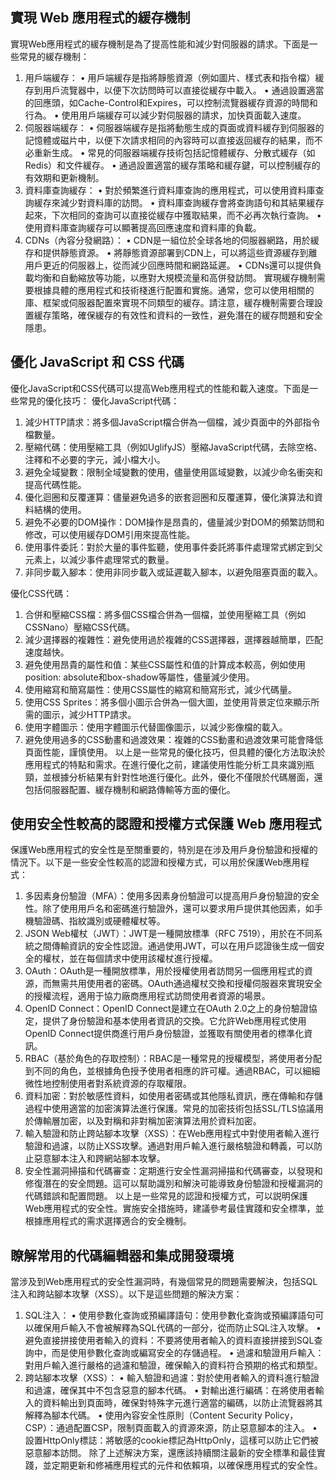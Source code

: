 ## 實現 Web 應用程式的緩存機制

實現Web應用程式的緩存機制是為了提高性能和減少對伺服器的請求。下面是一些常見的緩存機制：
1.	用戶端緩存：
•	用戶端緩存是指將靜態資源（例如圖片、樣式表和指令檔）緩存到用戶流覽器中，以便下次訪問時可以直接從緩存中載入。
•	通過設置適當的回應頭，如Cache-Control和Expires，可以控制流覽器緩存資源的時間和行為。
•	使用用戶端緩存可以減少對伺服器的請求，加快頁面載入速度。
2.	伺服器端緩存：
•	伺服器端緩存是指將動態生成的頁面或資料緩存到伺服器的記憶體或磁片中，以便下次請求相同的內容時可以直接返回緩存的結果，而不必重新生成。
•	常見的伺服器端緩存技術包括記憶體緩存、分散式緩存（如Redis）和文件緩存。
•	通過設置適當的緩存策略和緩存鍵，可以控制緩存的有效期和更新機制。
3.	資料庫查詢緩存：
•	對於頻繁進行資料庫查詢的應用程式，可以使用資料庫查詢緩存來減少對資料庫的訪問。
•	資料庫查詢緩存會將查詢語句和其結果緩存起來，下次相同的查詢可以直接從緩存中獲取結果，而不必再次執行查詢。
•	使用資料庫查詢緩存可以顯著提高回應速度和資料庫的負載。
4.	CDNs（內容分發網路）：
•	CDN是一組位於全球各地的伺服器網路，用於緩存和提供靜態資源。
•	將靜態資源部署到CDN上，可以將這些資源緩存到離用戶更近的伺服器上，從而減少回應時間和網路延遲。
•	CDNs還可以提供負載均衡和自動縮放等功能，以應對大規模流量和高併發訪問。
實現緩存機制需要根據具體的應用程式和技術棧進行配置和實施。通常，您可以使用相關的庫、框架或伺服器配置來實現不同類型的緩存。請注意，緩存機制需要合理設置緩存策略，確保緩存的有效性和資料的一致性，避免潛在的緩存問題和安全隱患。

## 優化 JavaScript 和 CSS 代碼

優化JavaScript和CSS代碼可以提高Web應用程式的性能和載入速度。下面是一些常見的優化技巧：
優化JavaScript代碼：
1.	減少HTTP請求：將多個JavaScript檔合併為一個檔，減少頁面中的外部指令檔數量。
2.	壓縮代碼：使用壓縮工具（例如UglifyJS）壓縮JavaScript代碼，去除空格、注釋和不必要的字元，減小檔大小。
3.	避免全域變數：限制全域變數的使用，儘量使用區域變數，以減少命名衝突和提高代碼性能。
4.	優化迴圈和反覆運算：儘量避免過多的嵌套迴圈和反覆運算，優化演算法和資料結構的使用。
5.	避免不必要的DOM操作：DOM操作是昂貴的，儘量減少對DOM的頻繁訪問和修改，可以使用緩存DOM引用來提高性能。
6.	使用事件委託：對於大量的事件監聽，使用事件委託將事件處理常式綁定到父元素上，以減少事件處理常式的數量。
7.	非同步載入腳本：使用非同步載入或延遲載入腳本，以避免阻塞頁面的載入。

優化CSS代碼：
1.	合併和壓縮CSS檔：將多個CSS檔合併為一個檔，並使用壓縮工具（例如CSSNano）壓縮CSS代碼。
2.	減少選擇器的複雜性：避免使用過於複雜的CSS選擇器，選擇器越簡單，匹配速度越快。
3.	避免使用昂貴的屬性和值：某些CSS屬性和值的計算成本較高，例如使用position: absolute和box-shadow等屬性，儘量減少使用。
4.	使用縮寫和簡寫屬性：使用CSS屬性的縮寫和簡寫形式，減少代碼量。
5.	使用CSS Sprites：將多個小圖示合併為一個大圖，並使用背景定位來顯示所需的圖示，減少HTTP請求。
6.	使用字體圖示：使用字體圖示代替圖像圖示，以減少影像檔的載入。
7.	避免使用過多的CSS動畫和過渡效果：複雜的CSS動畫和過渡效果可能會降低頁面性能，謹慎使用。
以上是一些常見的優化技巧，但具體的優化方法取決於應用程式的特點和需求。在進行優化之前，建議使用性能分析工具來識別瓶頸，並根據分析結果有針對性地進行優化。此外，優化不僅限於代碼層面，還包括伺服器配置、緩存機制和網路傳輸等方面的優化。

## 使用安全性較高的認證和授權方式保護 Web 應用程式
保護Web應用程式的安全性是至關重要的，特別是在涉及用戶身份驗證和授權的情況下。以下是一些安全性較高的認證和授權方式，可以用於保護Web應用程式：
1.	多因素身份驗證（MFA）：使用多因素身份驗證可以提高用戶身份驗證的安全性。除了使用用戶名和密碼進行驗證外，還可以要求用戶提供其他因素，如手機驗證碼、指紋識別或硬體權杖等。
2.	JSON Web權杖（JWT）：JWT是一種開放標準（RFC 7519），用於在不同系統之間傳輸資訊的安全性認證。通過使用JWT，可以在用戶認證後生成一個安全的權杖，並在每個請求中使用該權杖進行授權。
3.	OAuth：OAuth是一種開放標準，用於授權使用者訪問另一個應用程式的資源，而無需共用使用者的密碼。OAuth通過權杖交換和授權伺服器來實現安全的授權流程，適用于協力廠商應用程式訪問使用者資源的場景。
4.	OpenID Connect：OpenID Connect是建立在OAuth 2.0之上的身份驗證協定，提供了身份驗證和基本使用者資訊的交換。它允許Web應用程式使用OpenID Connect提供商進行用戶身份驗證，並獲取有關使用者的標準化資訊。
5.	RBAC（基於角色的存取控制）：RBAC是一種常見的授權模型，將使用者分配到不同的角色，並根據角色授予使用者相應的許可權。通過RBAC，可以細細微性地控制使用者對系統資源的存取權限。
6.	資料加密：對於敏感性資料，如使用者密碼或其他隱私資訊，應在傳輸和存儲過程中使用適當的加密演算法進行保護。常見的加密技術包括SSL/TLS協議用於傳輸層加密，以及對稱和非對稱加密演算法用於資料加密。
7.	輸入驗證和防止跨站腳本攻擊（XSS）：在Web應用程式中對使用者輸入進行驗證和過濾，以防止XSS攻擊。通過對用戶輸入進行嚴格驗證和轉義，可以防止惡意腳本注入和跨網站腳本攻擊。
8.	安全性漏洞掃描和代碼審查：定期進行安全性漏洞掃描和代碼審查，以發現和修復潛在的安全問題。這可以幫助識別和解決可能導致身份驗證和授權漏洞的代碼錯誤和配置問題。
以上是一些常見的認證和授權方式，可以説明保護Web應用程式的安全性。實施安全措施時，建議參考最佳實踐和安全標準，並根據應用程式的需求選擇適合的安全機制。

## 瞭解常用的代碼編輯器和集成開發環境

當涉及到Web應用程式的安全性漏洞時，有幾個常見的問題需要解決，包括SQL注入和跨站腳本攻擊（XSS）。以下是這些問題的解決方案：
1.	SQL注入：
•	使用參數化查詢或預編譯語句：使用參數化查詢或預編譯語句可以確保用戶輸入不會被解釋為SQL代碼的一部分，從而防止SQL注入攻擊。
•	避免直接拼接使用者輸入的資料：不要將使用者輸入的資料直接拼接到SQL查詢中，而是使用參數化查詢或編寫安全的存儲過程。
•	過濾和驗證用戶輸入：對用戶輸入進行嚴格的過濾和驗證，確保輸入的資料符合預期的格式和類型。
2.	跨站腳本攻擊（XSS）：
•	輸入驗證和過濾：對於使用者輸入的資料進行驗證和過濾，確保其中不包含惡意的腳本代碼。
•	對輸出進行編碼：在將使用者輸入的資料輸出到頁面時，確保對特殊字元進行適當的編碼，以防止流覽器將其解釋為腳本代碼。
•	使用內容安全性原則（Content Security Policy，CSP）：通過配置CSP，限制頁面載入的資源來源，防止惡意腳本的注入。
•	設置HttpOnly標誌：將敏感的cookie標記為HttpOnly，這樣可以防止它們被惡意腳本訪問。
除了上述解決方案，還應該持續關注最新的安全標準和最佳實踐，並定期更新和修補應用程式的元件和依賴項，以確保應用程式的安全性。


